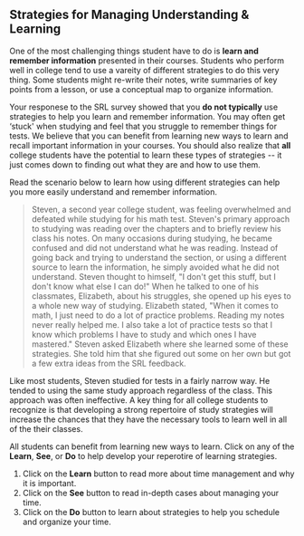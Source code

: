 ## Strategies for Managing Understanding & Learning

One of the most challenging things student have to do is **learn and remember information** presented in their courses. Students who perform well in college tend to use a vareity of different strategies to do this very thing. Some students might re-write their notes, write summaries of key points from a lesson, or use a conceptual map to organize information.

Your responese to the SRL survey showed that you **do not typically** use strategies to help you learn and remember information. You may often  get ‘stuck' when studying and feel that you struggle to remember things for tests. We believe that you can benefit from learning new ways to learn and recall important information in your courses. You should also realize that **all** college students have the potential to learn these types of strategies -- it just comes down to finding out what they are and how to use them. 

Read the scenario below to learn how using different strategies can help you more easily understand and remember information.

> Steven, a second year college student, was feeling overwhelmed and defeated while studying for his math test. Steven's primary approach to studying was reading over the chapters and to briefly review his class his notes. On many occasions during studying, he became confused and did not understand what he was reading. Instead of going back and trying to understand the section, or using a different source to learn the information, he simply avoided what he did not understand. Steven thought to himself, "I don't get this stuff, but I don't know what else I can do!" When he talked to one of his classmates, Elizabeth, about his struggles, she opened up his eyes to a whole new way of studying. Elizabeth stated, "When it comes to math, I just need to do a lot of practice problems. Reading my notes never really helped me. I also take a lot of practice tests so that I know which problems I have to study and which ones I have mastered." Steven asked Elizabeth where she learned some of these strategies. She told him that she figured out some on her own but got a few extra ideas from the SRL feedback.

Like most students, Steven studied for tests in a fairly narrow way. He tended to using the same study approach regardless of the class. This approach was often ineffective. A key thing for all college students to recognize is that developing a strong repertoire of study strategies will increase the chances that they have the necessary tools to learn well in all of the their classes.

All students can benefit from learning new ways to learn. Click on any of the **Learn**, **See**, or **Do** to help develop your reperotire of learning strategies. 

1. Click on the **Learn** button to read more about time management and why it is important.
2. Click on the **See** button to read in-depth cases about managing your time. 
3. Click on the **Do** button to learn about strategies to help you schedule and organize your time.
